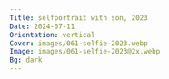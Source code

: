 ```yaml
---
Title: selfportrait with son, 2023
Date: 2024-07-11
Orientation: vertical
Cover: images/061-selfie-2023.webp
Image: images/061-selfie-2023@2x.webp
Bg: dark
---
```

